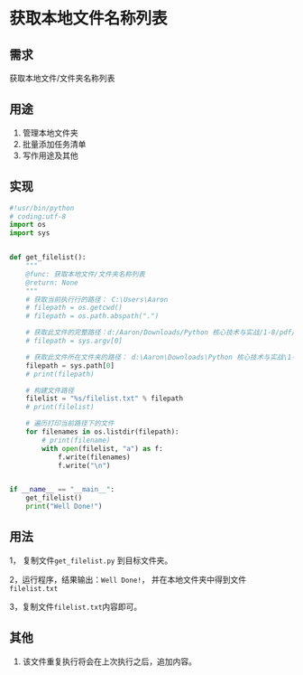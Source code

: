 # 获取本地文件名称列表

## 需求

获取本地文件/文件夹名称列表



## 用途

1. 管理本地文件夹
2. 批量添加任务清单
3. 写作用途及其他



## 实现

```python
#!usr/bin/python
# coding:utf-8
import os
import sys


def get_filelist():
    """
    @func: 获取本地文件/文件夹名称列表
    @return: None
    """
    # 获取当前执行行的路径： C:\Users\Aaron
    # filepath = os.getcwd()
    # filepath = os.path.abspath(".")

    # 获取此文件的完整路径：d:/Aaron/Downloads/Python 核心技术与实战/1-8/pdf/Get_file_name.py
    # filepath = sys.argv[0]

    # 获取此文件所在文件夹的路径： d:\Aaron\Downloads\Python 核心技术与实战\1-8\pdf
    filepath = sys.path[0]
    # print(filepath)

    # 构建文件路径
    filelist = "%s/filelist.txt" % filepath
    # print(filelist)

    # 遍历打印当前路径下的文件
    for filenames in os.listdir(filepath):
        # print(filename)
        with open(filelist, "a") as f:
            f.write(filenames)
            f.write("\n")


if __name__ == "__main__":
    get_filelist()
    print("Well Done!")
```



## 用法

1， 复制文件`get_filelist.py` 到目标文件夹。

2，运行程序，结果输出：`Well Done!`， 并在本地文件夹中得到文件`filelist.txt`

3，复制文件`filelist.txt`内容即可。



## 其他

1. 该文件重复执行将会在上次执行之后，追加内容。